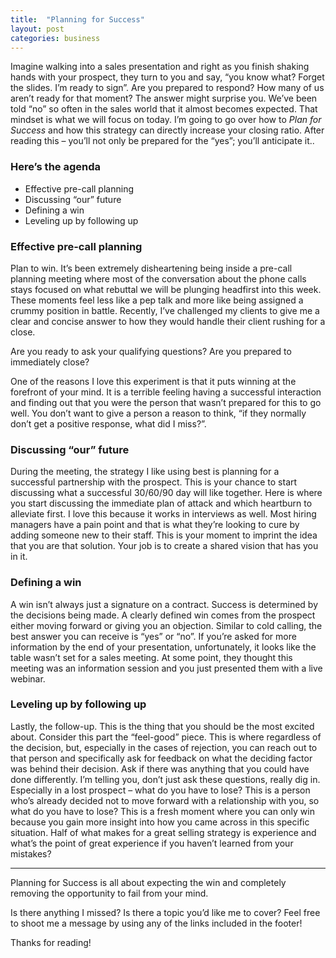 ```yaml
---
title:  "Planning for Success"
layout: post
categories: business
---
```


Imagine walking into a sales presentation and right as you finish shaking hands with your prospect, they turn to you and say, “you know what? Forget the slides. I’m ready to sign”. Are you prepared to respond? How many of us aren’t ready for that moment? The answer might surprise you. We’ve been told “no” so often in the sales world that it almost becomes expected. That mindset is what we will focus on today. I’m going to go over how to *Plan for Success* and how this strategy can directly increase your closing ratio. After reading this – you’ll not only be prepared for the “yes”; you’ll anticipate it..

### Here’s the agenda

* Effective pre-call planning
* Discussing “our” future
* Defining a win
* Leveling up by following up

### Effective pre-call planning

Plan to win. It’s been extremely disheartening being inside a pre-call planning meeting where most of the conversation about the phone calls stays focused on what rebuttal we will be plunging headfirst into this week. These moments feel less like a pep talk and more like being assigned a crummy position in battle. Recently, I’ve challenged my clients to give me a clear and concise answer to how they would handle their client rushing for a close.

Are you ready to ask your qualifying questions? Are you prepared to immediately close?

One of the reasons I love this experiment is that it puts winning at the forefront of your mind. It is a terrible feeling having a successful interaction and finding out that you were the person that wasn’t prepared for this to go well. You don’t want to give a person a reason to think, “if they normally don’t get a positive response, what did I miss?”.

### Discussing “our” future

During the meeting, the strategy I like using best is planning for a successful partnership with the prospect. This is your chance to start discussing what a successful 30/60/90 day will like together. Here is where you start discussing the immediate plan of attack and which heartburn to alleviate first. I love this because it works in interviews as well. Most hiring managers have a pain point and that is what they’re looking to cure by adding someone new to their staff. This is your moment to imprint the idea that you are that solution. Your job is to create a shared vision that has you in it.

### Defining a win

A win isn’t always just a signature on a contract. Success is determined by the decisions being made. A clearly defined win comes from the prospect either moving forward or giving you an objection. Similar to cold calling, the best answer you can receive is “yes” or “no”. If you’re asked for more information by the end of your presentation, unfortunately, it looks like the table wasn’t set for a sales meeting. At some point, they thought this meeting was an information session and you just presented them with a live webinar.

### Leveling up by following up

Lastly, the follow-up. This is the thing that you should be the most excited about. Consider this part the “feel-good” piece. This is where regardless of the decision, but, especially in the cases of rejection, you can reach out to that person and specifically ask for feedback on what the deciding factor was behind their decision. Ask if there was anything that you could have done differently. I’m telling you, don’t just ask these questions, really dig in. Especially in a lost prospect – what do you have to lose? This is a person who’s already decided not to move forward with a relationship with you, so what do you have to lose? This is a fresh moment where you can only win because you gain more insight into how you came across in this specific situation. Half of what makes for a great selling strategy is experience and what’s the point of great experience if you haven’t learned from your mistakes?

---

Planning for Success is all about expecting the win and completely removing the opportunity to fail from your mind.

Is there anything I missed? Is there a topic you’d like me to cover? Feel free to shoot me a message by using any of the links included in the footer!

Thanks for reading!
